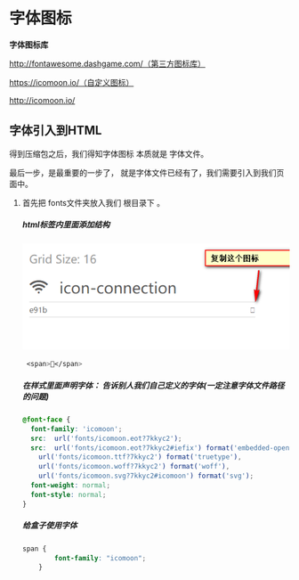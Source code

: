# 字体图标

 **字体图标库**

http://fontawesome.dashgame.com/（第三方图标库）

https://icomoon.io/（自定义图标）

http://icomoon.io/

## 字体引入到HTML

得到压缩包之后，我们得知字体图标 本质就是 字体文件。

最后一步，是最重要的一步了， 就是字体文件已经有了，我们需要引入到我们页面中。

1. 首先把 fonts文件夹放入我们 根目录下 。

   #####  html标签内里面添加结构

   ![img](font-icon-images/222.png)

   ```css
    <span></span>  
   ```

   ##### 在样式里面声明字体： 告诉别人我们自己定义的字体(一定注意字体文件路径的问题)

   ```css
   @font-face {
     font-family: 'icomoon';
     src:  url('fonts/icomoon.eot?7kkyc2');
     src:  url('fonts/icomoon.eot?7kkyc2#iefix') format('embedded-opentype'),
       url('fonts/icomoon.ttf?7kkyc2') format('truetype'),
       url('fonts/icomoon.woff?7kkyc2') format('woff'),
       url('fonts/icomoon.svg?7kkyc2#icomoon') format('svg');
     font-weight: normal;
     font-style: normal;
   }
   ```

   ##### 给盒子使用字体

   ```css
   span {
           font-family: "icomoon";
       }
   ```
